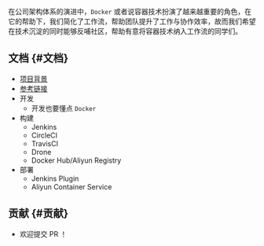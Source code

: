 在公司架构体系的演进中，`Docker` 或者说容器技术扮演了越来越重要的角色，在它的帮助下，我们简化了工作流，帮助团队提升了工作与协作效率，故而我们希望在技术沉淀的同时能够反哺社区，帮助有意将容器技术纳入工作流的同学们。

## 文档 {#文档}

* [项目背景](Background.md)
* [参考链接](Reference.md)
* 开发
  * 开发也要懂点 `Docker`
* 构建
  * Jenkins
  * CircleCI
  * TravisCI
  * Drone
  * Docker Hub/Aliyun Registry
* 部署
  * Jenkins Plugin
  * Aliyun Container Service

## 贡献 {#贡献}

* 欢迎提交 PR ！



